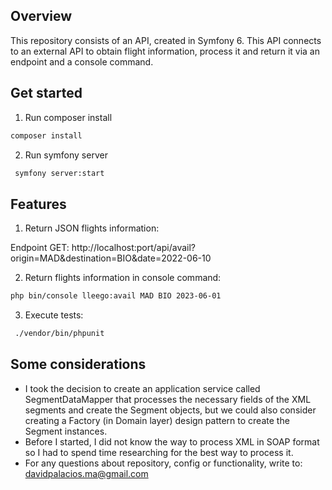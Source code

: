 ## Overview

This repository consists of an API, created in Symfony 6. This API connects to an external API to obtain flight information, process it and return it via an endpoint and a console command.

## Get started

1. Run composer install

```bash
composer install
```
2. Run symfony server

```bash
 symfony server:start
```

## Features

1. Return JSON flights information: 

Endpoint GET: http://localhost:port/api/avail?origin=MAD&destination=BIO&date=2022-06-10

2. Return flights information in console command: 

```bash
php bin/console lleego:avail MAD BIO 2023-06-01
```

3. Execute tests:

```bash
 ./vendor/bin/phpunit    
```

## Some considerations

- I took the decision to create an application service called SegmentDataMapper that processes the necessary fields of the XML segments and create the Segment objects, but we could also consider creating a Factory (in Domain layer) design pattern to create the Segment instances.
- Before I started, I did not know the way to process XML in SOAP format so I had to spend time researching for the best way to process it.
- For any questions about repository, config or functionality, write to: davidpalacios.ma@gmail.com
